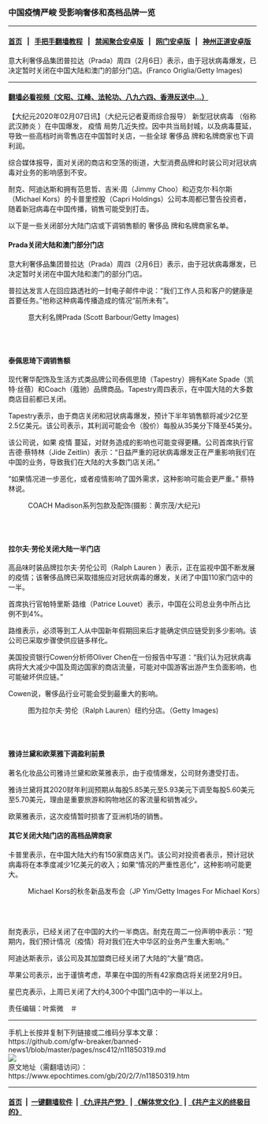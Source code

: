 ### 中国疫情严峻 受影响奢侈和高档品牌一览
------------------------

#### [首页](https://github.com/gfw-breaker/banned-news1/blob/master/README.md) &nbsp;&nbsp;|&nbsp;&nbsp; [手把手翻墙教程](https://github.com/gfw-breaker/guides/wiki) &nbsp;&nbsp;|&nbsp;&nbsp; [禁闻聚合安卓版](https://github.com/gfw-breaker/bn-android) &nbsp;&nbsp;|&nbsp;&nbsp; [网门安卓版](https://github.com/oGate2/oGate) &nbsp;&nbsp;|&nbsp;&nbsp; [神州正道安卓版](https://github.com/SzzdOgate/update) 



<div><img alt="" class="aligncenter wp-post-image" src="https://i.epochtimes.com/assets/uploads/2012/10/1210200636312262-600x400.jpg"/>
<div class="red16 caption">
 意大利奢侈品集团普拉达（Prada）周四（2月6日）表示，由于冠状病毒爆发，已决定暂时关闭在中国大陆和澳门的部分门店。(Franco Origlia/Getty Images)
</div>
</div><hr/>

#### [翻墙必看视频（文昭、江峰、法轮功、八九六四、香港反送中...）](http://167.172.214.107/home.html)

<div><p>
 【大纪元2020年02月07日讯】（大纪元记者夏雨综合报导）
 <ok href="https://www.epochtimes.com/gb/tag/%E6%96%B0%E5%9E%8B%E5%86%A0%E7%8A%B6%E7%97%85%E6%AF%92.html">
  新型冠状病毒
 </ok>
 （俗称
 <ok href="https://www.epochtimes.com/gb/tag/%E6%AD%A6%E6%B1%89%E8%82%BA%E7%82%8E.html">
  武汉肺炎
 </ok>
 ）在中国爆发，
 <ok href="https://www.epochtimes.com/gb/tag/%E7%96%AB%E6%83%85.html">
  疫情
 </ok>
 局势几近失控。因中共当局封城，以及病毒蔓延，导致一些高档时尚零售店在中国暂时关店，一些全球
 <ok href="https://www.epochtimes.com/gb/tag/%E5%A5%A2%E4%BE%88%E5%93%81.html">
  奢侈品
 </ok>
 牌和名牌商家也下调利润。
</p>
<p>
 综合媒体报导，面对关闭的商店和空荡的街道，大型消费品牌和时装公司对冠状病毒对业务的影响感到不安。
</p>
<p>
 耐克、阿迪达斯和拥有范思哲、吉米·周（Jimmy Choo）和迈克尔·科尔斯（Michael Kors）的卡普里控股（Capri Holdings）公司本周都已警告投资者，随着新冠病毒在中国传播，销售可能受到打击。
</p>
<p>
 以下是一些关闭部分大陆门店或下调销售额的
 <ok href="https://www.epochtimes.com/gb/tag/%E5%A5%A2%E4%BE%88%E5%93%81.html">
  奢侈品
 </ok>
 牌和名牌商家名单。
</p>
<h4>
 Prada关闭大陆和澳门部分门店
</h4>
<p>
 意大利奢侈品集团普拉达（Prada）周四（2月6日）表示，由于冠状病毒爆发，已决定暂时关闭在中国大陆和澳门的部分门店。
</p>
<p>
 普拉达发言人在回应路透社的一封电子邮件中说：“我们工作人员和客户的健康是首要任务。”他称这种病毒传播造成的情况“前所未有”。
</p>
<figure class="wp-caption aligncenter" id="attachment_6101419" style="width: 594px">
 <ok href="http://i.epochtimes.com/assets/uploads/2008/02/802220709171164.jpg">
  <img alt="" class="size-full wp-image-6101419" src="http://i.epochtimes.com/assets/uploads/2008/02/802220709171164.jpg"/>
 </ok>
 <br/><figcaption class="wp-caption-text">
  意大利名牌Prada (Scott Barbour/Getty Images)
 </figcaption><br/>
</figure><br/>
<h4>
 泰佩思琦下调销售额
</h4>
<p>
 现代奢华配饰及生活方式类品牌公司泰佩思琦（Tapestry）拥有Kate Spade（凯特·丝蓓）和Coach（蔻驰）品牌商品。Tapestry周四表示，在中国大陆的大多数商店目前都已关闭。
</p>
<p>
 Tapestry表示，由于商店关闭和冠状病毒爆发，预计下半年销售额将减少2亿至2.5亿美元。该公司表示，其利润可能会令（股价）每股从35美分下降至45美分。
</p>
<p>
 该公司说，如果
 <ok href="https://www.epochtimes.com/gb/tag/%E7%96%AB%E6%83%85.html">
  疫情
 </ok>
 蔓延，对财务造成的影响也可能变得更糟。公司首席执行官吉德·蔡特林（Jide Zeitlin）表示：“日益严重的冠状病毒爆发正在严重影响我们在中国的业务，导致我们在大陆的大多数门店关闭。”
</p>
<p>
 “如果情况进一步恶化，或者疫情影响了国外需求，这种影响可能会更严重。” 蔡特林说。
</p>
<figure class="wp-caption aligncenter" id="attachment_6212091" style="width: 404px">
 <ok href="http://i.epochtimes.com/assets/uploads/2008/09/809190316441487.jpg">
  <img alt="" class="size-full wp-image-6212091" src="http://i.epochtimes.com/assets/uploads/2008/09/809190316441487.jpg"/>
 </ok>
 <br/><figcaption class="wp-caption-text">
  COACH Madison系列包款及配饰(摄影：黄宗茂/大纪元)
 </figcaption><br/>
</figure><br/>
<h4>
 拉尔夫·劳伦关闭大陆一半门店
</h4>
<p>
 高品味时装品牌拉尔夫·劳伦公司（Ralph Lauren ）表示，正在监视中国不断发展的疫情；该奢侈品牌已采取措施应对冠状病毒的爆发，关闭了中国110家门店中的一半。
</p>
<p>
 首席执行官帕特里斯·路维（Patrice Louvet）表示，中国在公司总业务中所占比例不到4%。
</p>
<p>
 路维表示，必须等到工人从中国新年假期回来后才能确定供应链受到多少影响。该公司已采取步骤使供应链多样化。
</p>
<p>
 美国投资银行Cowen分析师Oliver Chen在一份报告中写道：“我们认为冠状病毒病将大大减少中国及周边国家的商店流量，可能对中国游客出游产生负面影响，也可能破坏供应链。”
</p>
<p>
 Cowen说，奢侈品行业可能会受到最重大的影响。
</p>
<figure class="wp-caption aligncenter" id="attachment_5637644" style="width: 600px">
 <ok href="http://i.epochtimes.com/assets/uploads/2013/12/1312310924501002.jpg">
  <img alt="" class="size-large wp-image-5637644" src="http://i.epochtimes.com/assets/uploads/2013/12/1312310924501002-600x400.jpg"/>
 </ok>
 <br/><figcaption class="wp-caption-text">
  图为拉尔夫‧劳伦（Ralph Lauren）纽约分店。（Getty Images)
 </figcaption><br/>
</figure><br/>
<h4>
 雅诗兰黛和欧莱雅下调盈利前景
</h4>
<p>
 著名化妆品公司雅诗兰黛和欧莱雅表示，由于疫情爆发，公司财务遭受打击。
</p>
<p>
 雅诗兰黛将其2020财年利润预期从每股5.85美元至5.93美元下调至每股5.60美元至5.70美元，理由是重要旅游和购物地区的客流量和销售减少。
</p>
<p>
 欧莱雅表示，这次疫情暂时损害了亚洲机场的销售。
</p>
<h4>
 其它关闭大陆门店的高档品牌商家
</h4>
<p>
 卡普里表示，在中国大陆大约有150家商店关门。该公司对投资者表示，预计冠状病毒将在本季度减少1亿美元的收入；如果“情况的严重性恶化”，这种影响可能更大。
</p>
<figure class="wp-caption aligncenter" id="attachment_7293539" style="width: 600px">
 <ok href="http://i.epochtimes.com/assets/uploads/2016/02/1602171353592803.jpg">
  <img alt="" class="size-large wp-image-7293539" src="http://i.epochtimes.com/assets/uploads/2016/02/1602171353592803-600x479.jpg"/>
 </ok>
 <br/><figcaption class="wp-caption-text">
  Michael Kors的秋冬新品发布会（JP Yim/Getty Images For Michael Kors）
 </figcaption><br/>
</figure><br/>
<p>
 耐克表示，已经关闭了在中国的大约一半商店。耐克在周二一份声明中表示：“短期内，我们预计情况（疫情）将对我们在大中华区的业务产生重大影响。”
</p>
<p>
 阿迪达斯表示，该公司及其加盟商已经关闭了大陆的“大量”商店。
</p>
<p>
 苹果公司表示，出于谨慎考虑，苹果在中国的所有42家商店将关闭至2月9日。
</p>
<p>
 星巴克表示，上周已关闭了大约4,300个中国门店中的一半以上。
</p>
<p>
 责任编辑：叶紫微　＃
</p>
</div>
<hr/>
手机上长按并复制下列链接或二维码分享本文章：<br/>
https://github.com/gfw-breaker/banned-news1/blob/master/pages/nsc412/n11850319.md <br/>
<a href='https://github.com/gfw-breaker/banned-news1/blob/master/pages/nsc412/n11850319.md'><img src='https://github.com/gfw-breaker/banned-news1/blob/master/pages/nsc412/n11850319.md.png'/></a> <br/>
原文地址（需翻墙访问）：https://www.epochtimes.com/gb/20/2/7/n11850319.htm


------------------------
#### [首页](https://github.com/gfw-breaker/banned-news1/blob/master/README.md) &nbsp;|&nbsp; [一键翻墙软件](https://github.com/gfw-breaker/nogfw/blob/master/README.md) &nbsp;| [《九评共产党》](https://github.com/gfw-breaker/9ping.md/blob/master/README.md#九评之一评共产党是什么) | [《解体党文化》](https://github.com/gfw-breaker/jtdwh.md/blob/master/README.md) | [《共产主义的终极目的》](https://github.com/gfw-breaker/gczydzjmd.md/blob/master/README.md)


<img src='http://gfw-breaker.win/banned-news/pages/nsc412/n11850319.md' width='0px' height='0px'/>